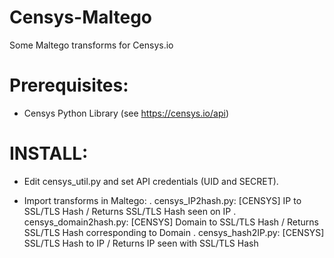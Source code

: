 # Censys-Maltego
Some Maltego transforms for Censys.io

# Prerequisites:
- Censys Python Library (see https://censys.io/api)

# INSTALL:
- Edit censys_util.py and set API credentials (UID and SECRET).

- Import transforms in Maltego:
. censys_IP2hash.py: [CENSYS] IP to SSL/TLS Hash / Returns SSL/TLS Hash seen on IP
. censys_domain2hash.py: [CENSYS] Domain to SSL/TLS Hash / Returns SSL/TLS Hash corresponding to Domain
. censys_hash2IP.py: [CENSYS] SSL/TLS Hash to IP / Returns IP seen with SSL/TLS Hash
